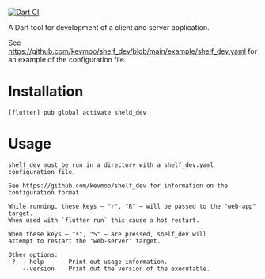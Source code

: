 [![Dart CI](https://github.com/kevmoo/shelf_dev/actions/workflows/dart.yml/badge.svg?branch=main)](https://github.com/kevmoo/shelf_dev/actions/workflows/dart.yml)

A Dart tool for development of a client and server application.

See https://github.com/kevmoo/shelf_dev/blob/main/example/shelf_dev.yaml for
an example of the configuration file.

# Installation

```console
[flutter] pub global activate sheld_dev
```

# Usage

```console
shelf_dev must be run in a directory with a shelf_dev.yaml configuration file.

See https://github.com/kevmoo/shelf_dev for information on the configuration format.

While running, these keys – "r", "R" – will be passed to the "web-app" target.
When used with `flutter run` this cause a hot restart.

When these keys – "s", "S" – are pressed, shelf_dev will
attempt to restart the "web-server" target.

Other options:
-?, --help       Print out usage information.
    --version    Print out the version of the executable.
```
